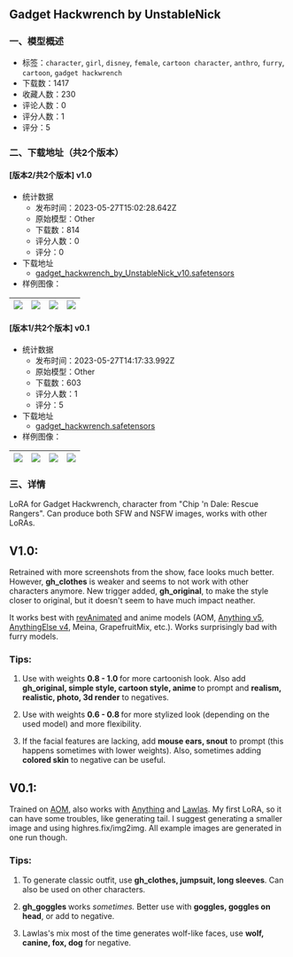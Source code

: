 ## Gadget Hackwrench by UnstableNick
### 一、模型概述

- 标签：`character`, `girl`, `disney`, `female`, `cartoon character`, `anthro`, `furry`, `cartoon`, `gadget hackwrench`
- 下载数：1417
- 收藏人数：230
- 评论人数：0
- 评分人数：1
- 评分：5

### 二、下载地址（共2个版本）

#### [版本2/共2个版本] v1.0

- 统计数据
  - 发布时间：2023-05-27T15:02:28.642Z
  - 原始模型：Other
  - 下载数：814
  - 评分人数：0
  - 评分：0
- 下载地址
  - [gadget_hackwrench_by_UnstableNick_v10.safetensors](https://civitai.com/api/download/models/82785)
- 样例图像：

| <img src="https://image.civitai.com/xG1nkqKTMzGDvpLrqFT7WA/821cad43-fbe2-4f1a-8a7d-d7bfb4c68451/width=450/932338.jpeg" /> | <img src="https://image.civitai.com/xG1nkqKTMzGDvpLrqFT7WA/d77c48cb-ff19-4a68-81f1-139b2e929f12/width=450/932787.jpeg" /> | <img src="https://image.civitai.com/xG1nkqKTMzGDvpLrqFT7WA/8416b7fb-d6e9-4c2f-8620-c515950ee1f6/width=450/932343.jpeg" /> | <img src="https://image.civitai.com/xG1nkqKTMzGDvpLrqFT7WA/f954fe4e-4962-4cec-a83c-d4c400ca17b1/width=450/932344.jpeg" /> |
| ---- | ---- | ---- | ---- |

#### [版本1/共2个版本] v0.1

- 统计数据
  - 发布时间：2023-05-27T14:17:33.992Z
  - 原始模型：Other
  - 下载数：603
  - 评分人数：1
  - 评分：5
- 下载地址
  - [gadget_hackwrench.safetensors](https://civitai.com/api/download/models/27866)
- 样例图像：

| <img src="https://image.civitai.com/xG1nkqKTMzGDvpLrqFT7WA/379dad8c-4c05-4bfc-bce0-72984552d300/width=450/312950.jpeg" /> | <img src="https://image.civitai.com/xG1nkqKTMzGDvpLrqFT7WA/8012ff87-6c2f-4760-b9ab-416effdf0f00/width=450/312958.jpeg" /> | <img src="https://image.civitai.com/xG1nkqKTMzGDvpLrqFT7WA/e8e6bd11-3a48-444b-9d60-94bde1d12d00/width=450/312957.jpeg" /> | <img src="https://image.civitai.com/xG1nkqKTMzGDvpLrqFT7WA/9f621788-d9f7-42a6-4875-1f454a2f8200/width=450/312956.jpeg" /> |
| ---- | ---- | ---- | ---- |


### 三、详情
<p>LoRA for Gadget Hackwrench, character from "Chip 'n Dale: Rescue Rangers". Can produce both SFW and NSFW images, works with other LoRAs.</p><h2 id="v10">V1.0:</h2><p>Retrained with more screenshots from the show, face looks much better. However, <strong>gh_clothes</strong> is weaker and seems to not work with other characters anymore. New trigger added, <strong>gh_original</strong>, to make the style closer to original, but it doesn't seem to have much impact neather.</p><p>It works best with <a target="_blank" rel="ugc" href="https://civitai.com/models/7371/rev-animated">revAnimated</a> and anime models (AOM, <a target="_blank" rel="ugc" href="https://civitai.com/models/9409/anything-v5-or-anything-diffusion-original">Anything v5</a>, <a target="_blank" rel="ugc" href="https://civitai.com/models/4855/anythingelse-v4">AnythingElse v4</a>, Meina, GrapefruitMix, etc.). Works surprisingly bad with furry models.</p><h3 id="tips">Tips:</h3><ol><li><p>Use with weights <strong>0.8 - 1.0 </strong>for more cartoonish look. Also add <strong>gh_original, simple style, cartoon style, anime </strong>to prompt and <strong>realism, realistic, photo, 3d render</strong> to negatives.</p></li><li><p>Use with weights <strong>0.6 - 0.8 </strong>for more stylized look (depending on the used model) and more flexibility.</p></li><li><p>If the facial features are lacking, add <strong>mouse ears, snout</strong> to prompt (this happens sometimes with lower weights). Also, sometimes adding <strong>colored skin</strong> to negative can be useful.</p></li></ol><p></p><h2 id="v01">V0.1:</h2><p>Trained on <a target="_blank" rel="ugc" href="https://civitai.com/models/4449/abyssorangemix2-nsfw">AOM</a>, also works with <a target="_blank" rel="ugc" href="https://civitai.com/models/66/anything-v3">Anything</a> and <a target="_blank" rel="ugc" href="https://civitai.com/models/4698/lawlass-yiff-mix">Lawlas</a>. My first LoRA, so it can have some troubles, like generating tail. I suggest generating a smaller image and using highres.fix/img2img. All example images are generated in one run though.</p><h3 id="tips">Tips:</h3><ol><li><p>To generate classic outfit, use <strong>gh_clothes, jumpsuit, long sleeves</strong>. Can also be used on other characters.</p></li><li><p><strong>gh_goggles </strong>works <em>sometimes. </em>Better use with <strong>goggles, goggles on head</strong>, or add to negative.</p></li><li><p>Lawlas's mix most of the time generates wolf-like faces, use <strong>wolf, canine, fox, dog</strong> for negative.</p></li></ol>